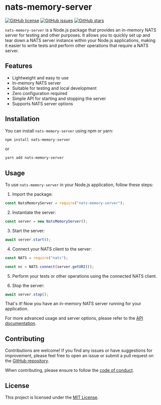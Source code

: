 # nats-memory-server

[![GitHub license](https://img.shields.io/github/license/Llirik1337/nats-memory-server)](https://github.com/Llirik1337/nats-memory-server/blob/main/LICENSE)
[![GitHub issues](https://img.shields.io/github/issues/Llirik1337/nats-memory-server)](https://github.com/Llirik1337/nats-memory-server/issues)
[![GitHub stars](https://img.shields.io/github/stars/Llirik1337/nats-memory-server)](https://github.com/Llirik1337/nats-memory-server/stargazers)

`nats-memory-server` is a Node.js package that provides an in-memory NATS server for testing and other purposes. It allows you to quickly set up and tear down a NATS server instance within your Node.js applications, making it easier to write tests and perform other operations that require a NATS server.

## Features

- Lightweight and easy to use
- In-memory NATS server
- Suitable for testing and local development
- Zero configuration required
- Simple API for starting and stopping the server
- Supports NATS server options

## Installation

You can install `nats-memory-server` using npm or yarn:

```bash
npm install nats-memory-server
```

or

```bash
yarn add nats-memory-server
```

## Usage

To use `nats-memory-server` in your Node.js application, follow these steps:

1. Import the package:

```javascript
const NatsMemoryServer = require("nats-memory-server");
```

2. Instantiate the server:

```javascript
const server = new NatsMemoryServer();
```

3. Start the server:

```javascript
await server.start();
```

4. Connect your NATS client to the server:

```javascript
const NATS = require("nats");

const nc = NATS.connect(server.getURI());
```

5. Perform your tests or other operations using the connected NATS client.

6. Stop the server:

```javascript
await server.stop();
```

That's it! Now you have an in-memory NATS server running for your application.

For more advanced usage and server options, please refer to the [API documentation](https://github.com/Llirik1337/nats-memory-server/blob/main/docs/API.md).

## Contributing

Contributions are welcome! If you find any issues or have suggestions for improvement, please feel free to open an issue or submit a pull request on the [GitHub repository](https://github.com/Llirik1337/nats-memory-server).

When contributing, please ensure to follow the [code of conduct](https://github.com/Llirik1337/nats-memory-server/blob/main/CODE_OF_CONDUCT.md).

## License

This project is licensed under the [MIT License](https://github.com/Llirik1337/nats-memory-server/blob/main/LICENSE).
